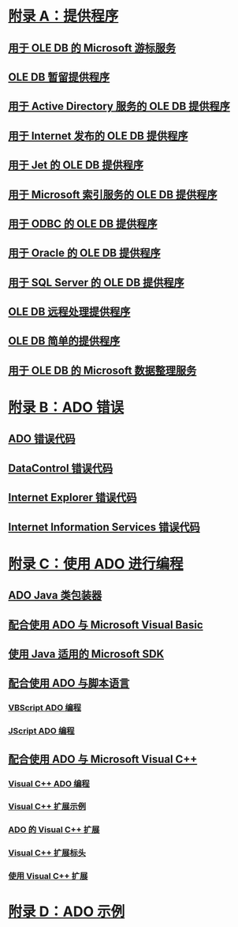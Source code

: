 # [附录 A：提供程序](appendix-a-providers.md)
## [用于 OLE DB 的 Microsoft 游标服务](microsoft-cursor-service-for-ole-db-ado-service-component.md)
## [OLE DB 暂留提供程序](microsoft-ole-db-persistence-provider-ado-service-provider.md)
## [用于 Active Directory 服务的 OLE DB 提供程序](microsoft-ole-db-provider-for-microsoft-active-directory-service.md)
## [用于 Internet 发布的 OLE DB 提供程序](microsoft-ole-db-provider-for-internet-publishing.md)
## [用于 Jet 的 OLE DB 提供程序](microsoft-ole-db-provider-for-microsoft-jet.md)
## [用于 Microsoft 索引服务的 OLE DB 提供程序](microsoft-ole-db-provider-for-microsoft-indexing-service.md)
## [用于 ODBC 的 OLE DB 提供程序](microsoft-ole-db-provider-for-odbc.md)
## [用于 Oracle 的 OLE DB 提供程序](microsoft-ole-db-provider-for-oracle.md)
## [用于 SQL Server 的 OLE DB 提供程序](microsoft-ole-db-provider-for-sql-server.md)
## [OLE DB 远程处理提供程序](microsoft-ole-db-remoting-provider-ado-service-provider.md)
## [OLE DB 简单的提供程序](microsoft-ole-db-simple-provider.md)
## [用于 OLE DB 的 Microsoft 数据整理服务](microsoft-data-shaping-service-for-ole-db-ado-service-provider.md)

# [附录 B：ADO 错误](appendix-b-ado-errors.md)
## [ADO 错误代码](ado-error-codes.md)
## [DataControl 错误代码](datacontrol-error-codes.md)
## [Internet Explorer 错误代码](internet-explorer-error-codes.md)
## [Internet Information Services 错误代码](internet-information-services-error-codes.md)

# [附录 C：使用 ADO 进行编程](appendix-c-programming-with-ado.md)
## [ADO Java 类包装器](ado-java-class-wrappers.md)
## [配合使用 ADO 与 Microsoft Visual Basic](using-ado-with-microsoft-visual-basic.md)
## [使用 Java 适用的 Microsoft SDK](using-the-microsoft-sdk-for-java.md)

## [配合使用 ADO 与脚本语言](using-ado-with-scripting-languages.md)
### [VBScript ADO 编程](vbscript-ado-programming.md)
### [JScript ADO 编程](jscript-ado-programming.md)
## [配合使用 ADO 与 Microsoft Visual C++](using-ado-with-microsoft-visual-c.md)
### [Visual C++ ADO 编程](visual-c-ado-programming.md)
### [Visual C++ 扩展示例](visual-c-extensions-example.md)
### [ADO 的 Visual C++ 扩展](visual-c-extensions-for-ado.md)
### [Visual C++ 扩展标头](visual-c-extensions-header.md)
### [使用 Visual C++ 扩展](using-visual-c-extensions.md)

# [附录 D：ADO 示例](appendix-d-ado-samples.md)
